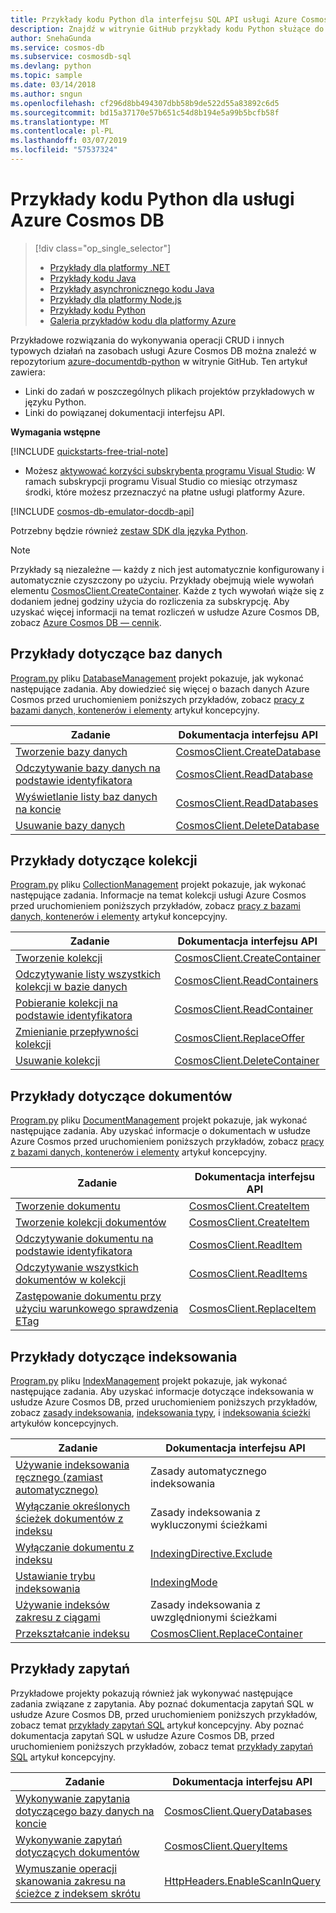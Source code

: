 ```yaml
---
title: Przykłady kodu Python dla interfejsu SQL API usługi Azure Cosmos DB
description: Znajdź w witrynie GitHub przykłady kodu Python służące do wykonywania typowych zadań w usłudze Azure Cosmos DB, w tym operacji CRUD.
author: SnehaGunda
ms.service: cosmos-db
ms.subservice: cosmosdb-sql
ms.devlang: python
ms.topic: sample
ms.date: 03/14/2018
ms.author: sngun
ms.openlocfilehash: cf296d8bb494307dbb58b9de522d55a83892c6d5
ms.sourcegitcommit: bd15a37170e57b651c54d8b194e5a99b5bcfb58f
ms.translationtype: MT
ms.contentlocale: pl-PL
ms.lasthandoff: 03/07/2019
ms.locfileid: "57537324"
---
```

# <a name="azure-cosmos-db-python-examples"></a>Przykłady kodu Python dla usługi Azure Cosmos DB

> [!div class="op_single_selector"]
> * [Przykłady dla platformy .NET](sql-api-dotnet-samples.md)
> * [Przykłady kodu Java](sql-api-java-samples.md)
> * [Przykłady asynchronicznego kodu Java](sql-api-async-java-samples.md)
> * [Przykłady dla platformy Node.js](sql-api-nodejs-samples.md)
> * [Przykłady kodu Python](sql-api-python-samples.md)
> * [Galeria przykładów kodu dla platformy Azure](https://azure.microsoft.com/resources/samples/?sort=0&service=cosmos-db)
> 
> 

Przykładowe rozwiązania do wykonywania operacji CRUD i innych typowych działań na zasobach usługi Azure Cosmos DB można znaleźć w repozytorium [azure-documentdb-python](https://github.com/Azure/azure-documentdb-python) w witrynie GitHub. Ten artykuł zawiera:

* Linki do zadań w poszczególnych plikach projektów przykładowych w języku Python. 
* Linki do powiązanej dokumentacji interfejsu API.

**Wymagania wstępne**

[!INCLUDE [quickstarts-free-trial-note](../../includes/quickstarts-free-trial-note.md)]

- Możesz [aktywować korzyści subskrybenta programu Visual Studio](https://azure.microsoft.com/pricing/member-offers/msdn-benefits-details/?ref=microsoft.com&utm_source=microsoft.com&utm_medium=docs&utm_campaign=visualstudio): W ramach subskrypcji programu Visual Studio co miesiąc otrzymasz środki, które możesz przeznaczyć na płatne usługi platformy Azure.

[!INCLUDE [cosmos-db-emulator-docdb-api](../../includes/cosmos-db-emulator-docdb-api.md)]

Potrzebny będzie również [zestaw SDK dla języka Python](sql-api-sdk-python.md). 
   
   > [!NOTE]
   > Przykłady są niezależne — każdy z nich jest automatycznie konfigurowany i automatycznie czyszczony po użyciu. Przykłady obejmują wiele wywołań elementu [CosmosClient.CreateContainer](/python/api/azure-cosmos/azure.cosmos.cosmos_client.cosmosclient#createcontainer-database-link--collection--options-none-). Każde z tych wywołań wiąże się z dodaniem jednej godziny użycia do rozliczenia za subskrypcję. Aby uzyskać więcej informacji na temat rozliczeń w usłudze Azure Cosmos DB, zobacz [Azure Cosmos DB — cennik](https://azure.microsoft.com/pricing/details/cosmos-db/).
   > 
   > 

## <a name="database-examples"></a>Przykłady dotyczące baz danych
[Program.py](https://github.com/Azure/azure-documentdb-python/blob/master/samples/DatabaseManagement/Program.py) pliku [DatabaseManagement](https://github.com/Azure/azure-documentdb-python/blob/master/samples/DatabaseManagement) projekt pokazuje, jak wykonać następujące zadania. Aby dowiedzieć się więcej o bazach danych Azure Cosmos przed uruchomieniem poniższych przykładów, zobacz [pracy z bazami danych, kontenerów i elementy](databases-containers-items.md) artykuł koncepcyjny. 

| Zadanie | Dokumentacja interfejsu API |
| --- | --- |
| [Tworzenie bazy danych](https://github.com/Azure/azure-documentdb-python/blob/master/samples/DatabaseManagement/Program.py#L65-L76) |[CosmosClient.CreateDatabase](/python/api/azure-cosmos/azure.cosmos.cosmos_client.cosmosclient#createdatabase-database--options-none-) |
| [Odczytywanie bazy danych na podstawie identyfikatora](https://github.com/Azure/azure-documentdb-python/blob/master/samples/DatabaseManagement/Program.py#L79-L96) |[CosmosClient.ReadDatabase](/python/api/azure-cosmos/azure.cosmos.cosmos_client.cosmosclient#readdatabase-database-link--options-none-) |
| [Wyświetlanie listy baz danych na koncie](https://github.com/Azure/azure-documentdb-python/blob/master/samples/DatabaseManagement/Program.py#L99-L110) |[CosmosClient.ReadDatabases](/python/api/azure-cosmos/azure.cosmos.cosmos_client.cosmosclient#readdatabases-options-none-) |
| [Usuwanie bazy danych](https://github.com/Azure/azure-documentdb-python/blob/master/samples/DatabaseManagement/Program.py#L113-L126) |[CosmosClient.DeleteDatabase](/python/api/azure-cosmos/azure.cosmos.cosmos_client.cosmosclient#deletedatabase-database-link--options-none-) |

## <a name="collection-examples"></a>Przykłady dotyczące kolekcji
[Program.py](https://github.com/Azure/azure-documentdb-python/blob/master/samples/CollectionManagement/Program.py) pliku [CollectionManagement](https://github.com/Azure/azure-documentdb-python/blob/master/samples/CollectionManagement) projekt pokazuje, jak wykonać następujące zadania. Informacje na temat kolekcji usługi Azure Cosmos przed uruchomieniem poniższych przykładów, zobacz [pracy z bazami danych, kontenerów i elementy](databases-containers-items.md) artykuł koncepcyjny. 

| Zadanie | Dokumentacja interfejsu API |
| --- | --- |
| [Tworzenie kolekcji](https://github.com/Azure/azure-documentdb-python/blob/master/samples/CollectionManagement/Program.py#L84-L135) |[CosmosClient.CreateContainer](/python/api/azure-cosmos/azure.cosmos.cosmos_client.cosmosclient#createcontainer-database-link--collection--options-none-) |
| [Odczytywanie listy wszystkich kolekcji w bazie danych](https://github.com/Azure/azure-documentdb-python/blob/master/samples/CollectionManagement/Program.py#L210-L222) |[CosmosClient.ReadContainers](/python/api/azure-cosmos/azure.cosmos.cosmos_client.cosmosclient#readcontainers-database-link--options-none-) |
| [Pobieranie kolekcji na podstawie identyfikatora](https://github.com/Azure/azure-documentdb-python/blob/master/samples/CollectionManagement/Program.py#L190-L208) |[CosmosClient.ReadContainer](/python/api/azure-cosmos/azure.cosmos.cosmos_client.cosmosclient#readcontainer-collection-link--options-none-) |
| [Zmienianie przepływności kolekcji](https://github.com/Azure/azure-documentdb-python/blob/master/samples/CollectionManagement/Program.py#L184-L188) | [CosmosClient.ReplaceOffer](/python/api/azure-cosmos/azure.cosmos.cosmos_client.cosmosclient#replaceoffer-offer-link--offer-)|
| [Usuwanie kolekcji](https://github.com/Azure/azure-documentdb-python/blob/master/samples/CollectionManagement/Program.py#L224-L238) |[CosmosClient.DeleteContainer](/python/api/azure-cosmos/azure.cosmos.cosmos_client.cosmosclient#deletecontainer-collection-link--options-none-) |

## <a name="document-examples"></a>Przykłady dotyczące dokumentów
[Program.py](https://github.com/Azure/azure-documentdb-python/blob/master/samples/DocumentManagement/Program.py) pliku [DocumentManagement](https://github.com/Azure/azure-documentdb-python/blob/master/samples/DocumentManagement) projekt pokazuje, jak wykonać następujące zadania. Aby uzyskać informacje o dokumentach w usłudze Azure Cosmos przed uruchomieniem poniższych przykładów, zobacz [pracy z bazami danych, kontenerów i elementy](databases-containers-items.md) artykuł koncepcyjny. 

| Zadanie | Dokumentacja interfejsu API |
| --- | --- |
| [Tworzenie dokumentu](https://github.com/Azure/azure-documentdb-python/blob/master/samples/DocumentManagement/Program.py#L55-L66) |[CosmosClient.CreateItem](/python/api/azure-cosmos/azure.cosmos.cosmos_client.cosmosclient#createitem-database-or-container-link--document--options-none-) |
| [Tworzenie kolekcji dokumentów](https://github.com/Azure/azure-documentdb-python/blob/master/samples/DocumentManagement/Program.py#L55-L66) |[CosmosClient.CreateItem](/python/api/azure-cosmos/azure.cosmos.cosmos_client.cosmosclient#createitem-database-or-container-link--document--options-none-) |
| [Odczytywanie dokumentu na podstawie identyfikatora](https://github.com/Azure/azure-documentdb-python/blob/master/samples/DocumentManagement/Program.py#L69-L78) |[CosmosClient.ReadItem](/python/api/azure-cosmos/azure.cosmos.cosmos_client.cosmosclient#readitem-document-link--options-none-) |
| [Odczytywanie wszystkich dokumentów w kolekcji](https://github.com/Azure/azure-documentdb-python/blob/master/samples/DocumentManagement/Program.py#L81-L92) |[CosmosClient.ReadItems](/python/api/azure-cosmos/azure.cosmos.cosmos_client.cosmosclient#readitems-collection-link--feed-options-none-) |
| [Zastępowanie dokumentu przy użyciu warunkowego sprawdzenia ETag](https://github.com/Azure/azure-cosmos-python/blob/a21f6fb4bad3f59909ef43558b598f9fb476b7bc/test/crud_tests.py#L1216-L1218) | [CosmosClient.ReplaceItem](/python/api/azure-cosmos/azure.cosmos.cosmos_client.cosmosclient#replaceitem-document-link--new-document--options-none-) |

## <a name="indexing-examples"></a>Przykłady dotyczące indeksowania
[Program.py](https://github.com/Azure/azure-documentdb-python/blob/master/samples/IndexManagement/Program.py) pliku [IndexManagement](https://github.com/Azure/azure-documentdb-python/blob/master/samples/IndexManagement) projekt pokazuje, jak wykonać następujące zadania.  Aby uzyskać informacje dotyczące indeksowania w usłudze Azure Cosmos DB, przed uruchomieniem poniższych przykładów, zobacz [zasady indeksowania](index-policy.md), [indeksowania typy](index-types.md), i [indeksowania ścieżki](index-paths.md) artykułów koncepcyjnych. 

| Zadanie | Dokumentacja interfejsu API |
| --- | --- |
| [Używanie indeksowania ręcznego (zamiast automatycznego)](https://github.com/Azure/azure-documentdb-python/blob/master/samples/IndexManagement/Program.py#L245-L246) | Zasady automatycznego indeksowania |
| [Wyłączanie określonych ścieżek dokumentów z indeksu](https://github.com/Azure/azure-documentdb-python/blob/master/samples/IndexManagement/Program.py#L294-L367) | Zasady indeksowania z wykluczonymi ścieżkami|
| [Wyłączanie dokumentu z indeksu](https://github.com/Azure/azure-documentdb-python/blob/master/samples/IndexManagement/Program.py#L204-L210) |[IndexingDirective.Exclude](/python/api/azure-cosmos/azure.cosmos.documents.indexingdirective#exclude) |
| [Ustawianie trybu indeksowania](https://github.com/Azure/azure-documentdb-python/blob/master/samples/IndexManagement/Program.py#L533) |[IndexingMode](/python/api/azure-cosmos/azure.cosmos.documents.indexingmode) |
| [Używanie indeksów zakresu z ciągami](https://github.com/Azure/azure-documentdb-python/blob/master/samples/IndexManagement/Program.py#L440-L456) | Zasady indeksowania z uwzględnionymi ścieżkami|
| [Przekształcanie indeksu](https://github.com/Azure/azure-documentdb-python/blob/master/samples/IndexManagement/Program.py#L514-L559) |[CosmosClient.ReplaceContainer](/python/api/azure-cosmos/azure.cosmos.cosmos_client.cosmosclient#replacecontainer-collection-link--collection--options-none-) |

## <a name="query-examples"></a>Przykłady zapytań
Przykładowe projekty pokazują również jak wykonywać następujące zadania związane z zapytania. Aby poznać dokumentacja zapytań SQL w usłudze Azure Cosmos DB, przed uruchomieniem poniższych przykładów, zobacz temat [przykłady zapytań SQL](how-to-sql-query.md) artykuł koncepcyjny. Aby poznać dokumentacja zapytań SQL w usłudze Azure Cosmos DB, przed uruchomieniem poniższych przykładów, zobacz temat [przykłady zapytań SQL](how-to-sql-query.md) artykuł koncepcyjny. 


| Zadanie | Dokumentacja interfejsu API |
| --- | --- |
| [Wykonywanie zapytania dotyczącego bazy danych na koncie](https://github.com/Azure/azure-documentdb-python/blob/master/samples/DatabaseManagement/Program.py#L49-L62) |[CosmosClient.QueryDatabases](/python/api/azure-cosmos/azure.cosmos.cosmos_client.cosmosclient#querydatabases-query--options-none-) |
| [Wykonywanie zapytań dotyczących dokumentów](https://github.com/Azure/azure-documentdb-python/blob/master/samples/IndexManagement/Program.py#L152-L169) |[CosmosClient.QueryItems](/python/api/azure-cosmos/azure.cosmos.cosmos_client.cosmosclient#queryitems-database-or-container-link--query--options-none--partition-key-none-) |
| [Wymuszanie operacji skanowania zakresu na ścieżce z indeksem skrótu](https://github.com/Azure/azure-documentdb-python/blob/master/samples/IndexManagement/Program.py#L409-L415) |[HttpHeaders.EnableScanInQuery](/python/api/azure-cosmos/azure.cosmos.http_constants.httpheaders#enablescaninquery) |

